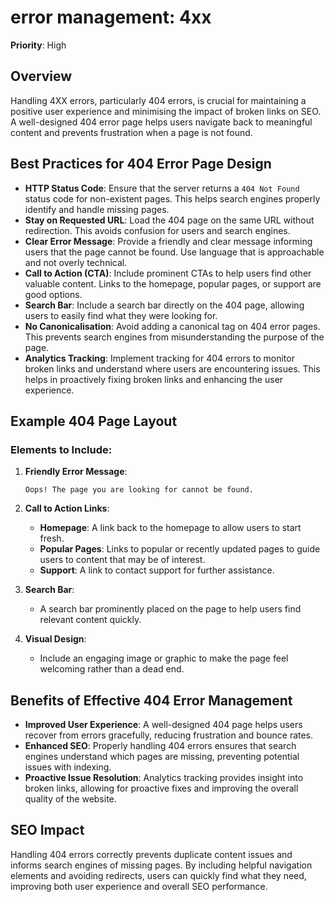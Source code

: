 
# error management: 4xx

**Priority**: High

## Overview

Handling 4XX errors, particularly 404 errors, is crucial for maintaining a positive user experience and minimising the impact of broken links on SEO. A well-designed 404 error page helps users navigate back to meaningful content and prevents frustration when a page is not found.

## Best Practices for 404 Error Page Design

- **HTTP Status Code**: Ensure that the server returns a `404 Not Found` status code for non-existent pages. This helps search engines properly identify and handle missing pages.
- **Stay on Requested URL**: Load the 404 page on the same URL without redirection. This avoids confusion for users and search engines.
- **Clear Error Message**: Provide a friendly and clear message informing users that the page cannot be found. Use language that is approachable and not overly technical.
- **Call to Action (CTA)**: Include prominent CTAs to help users find other valuable content. Links to the homepage, popular pages, or support are good options.
- **Search Bar**: Include a search bar directly on the 404 page, allowing users to easily find what they were looking for.
- **No Canonicalisation**: Avoid adding a canonical tag on 404 error pages. This prevents search engines from misunderstanding the purpose of the page.
- **Analytics Tracking**: Implement tracking for 404 errors to monitor broken links and understand where users are encountering issues. This helps in proactively fixing broken links and enhancing the user experience.

## Example 404 Page Layout

### Elements to Include:

1. **Friendly Error Message**:
   ```
   Oops! The page you are looking for cannot be found.
   ```

2. **Call to Action Links**:
   - **Homepage**: A link back to the homepage to allow users to start fresh.
   - **Popular Pages**: Links to popular or recently updated pages to guide users to content that may be of interest.
   - **Support**: A link to contact support for further assistance.

3. **Search Bar**:
   - A search bar prominently placed on the page to help users find relevant content quickly.

4. **Visual Design**:
   - Include an engaging image or graphic to make the page feel welcoming rather than a dead end.

## Benefits of Effective 404 Error Management

- **Improved User Experience**: A well-designed 404 page helps users recover from errors gracefully, reducing frustration and bounce rates.
- **Enhanced SEO**: Properly handling 404 errors ensures that search engines understand which pages are missing, preventing potential issues with indexing.
- **Proactive Issue Resolution**: Analytics tracking provides insight into broken links, allowing for proactive fixes and improving the overall quality of the website.

## SEO Impact

Handling 404 errors correctly prevents duplicate content issues and informs search engines of missing pages. By including helpful navigation elements and avoiding redirects, users can quickly find what they need, improving both user experience and overall SEO performance.
